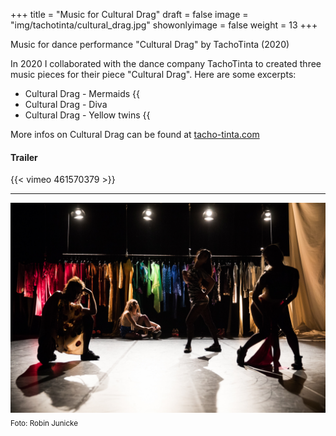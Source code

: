 +++
title = "Music for Cultural Drag"
draft = false
image = "img/tachotinta/cultural_drag.jpg"
showonlyimage = false
weight = 13
+++

Music for dance performance "Cultural Drag" by TachoTinta (2020)
<!--more-->

In 2020 I collaborated with the dance company TachoTinta to created three music pieces for their piece "Cultural Drag". Here are some excerpts:
- Cultural Drag - Mermaids {{<audio src="/audio/cultural_drag/mermaids_excerpt.mp3" caption="" >}}
- Cultural Drag - Diva
- Cultural Drag - Yellow twins {{<audio src="/audio/cultural_drag/yellow_twins_excerpt.mp3" caption="" >}}

More infos on Cultural Drag can be found at [tacho-tinta.com](https://tacho-tinta.com/) 

#### Trailer

{{< vimeo 461570379 >}}

---

![foto][1]
<sub>Foto: Robin Junicke</sub>

[1]: /img/tachotinta/cultural_drag.jpg
